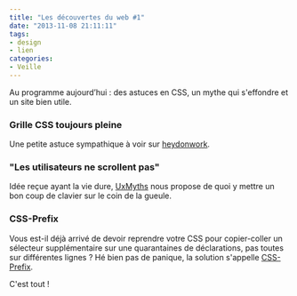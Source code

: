 ```yaml
---
title: "Les découvertes du web #1"
date: "2013-11-08 21:11:11"
tags:
- design
- lien
categories:
- Veille
---
```


Au programme aujourd’hui : des astuces en CSS, un mythe qui s'effondre et un site bien utile.

### Grille CSS toujours pleine

Une petite astuce sympathique à voir sur [heydonwork](http://www.heydonworks.com/article/tetris-the-power-of-css).

### "Les utilisateurs ne scrollent pas"

Idée reçue ayant la vie dure, [UxMyths](http://uxmyths.com/post/654047943/myth-people-dont-scroll) nous propose de quoi y mettre un bon coup de clavier sur le coin de la gueule.

### CSS-Prefix

Vous est-il déjà arrivé de devoir reprendre votre CSS pour copier-coller un sélecteur supplémentaire sur une quarantaines de déclarations, pas toutes sur différentes lignes ? Hé bien pas de panique, la solution s'appelle [CSS-Prefix](http://www.css-prefix.com/).

C'est tout !
